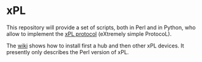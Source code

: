 # xPL
This repository will provide a set of scripts, both in Perl and in Python, who allow to implement the [xPL protocol](https://en.wikipedia.org/wiki/XPL_Protocol) (eXtremely simple ProtocoL).

The [wiki](https://github.com/fcorthay/xPL/wiki) shows how to install first a hub and then other xPL devices.
It presently only describes the Perl version of xPL.
